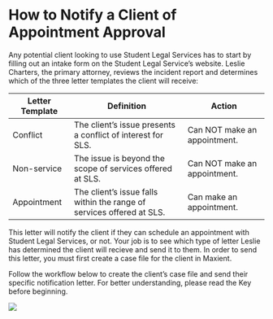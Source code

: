  # How to Notify a Client of Appointment Approval 

Any potential client looking to use Student Legal Services has to start by filling out an intake form on the Student Legal Service’s website. Leslie Charters, the primary attorney, reviews the incident report and determines which of the three letter templates the client will receive:

| Letter Template      | Definition | Action |
| ----------- | ----------- | ----------- |
| Conflict      | The client’s issue presents a conflict of interest for SLS.       | Can NOT make an appointment. | 
| Non-service   | The issue is beyond the scope of services offered at SLS.        | Can NOT make an appointment. |
| Appointment | The client’s issue falls within the range of services offered at SLS. | Can make an appointment. | 

This letter will notify the client if they can schedule an appointment with Student Legal Services, or not. Your job is to see which type of letter Leslie has determined the client will recieve and send it to them. In order to send this letter, you must first create a case file for the client in Maxient.

Follow the workflow below to create the client’s case file and send their specific notification letter. For better understanding, please read the Key before beginning.

![](https://maxienthelp.files.wordpress.com/2019/10/doc-sfd-515-hickey-20.jpg)

